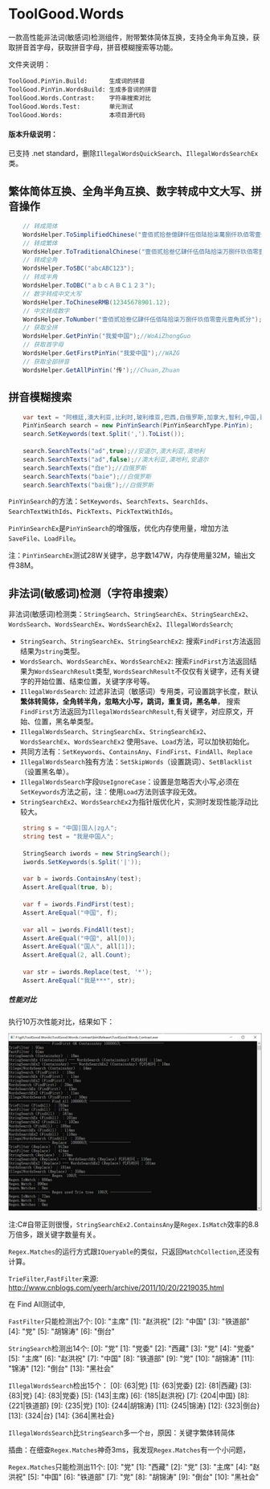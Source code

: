 ToolGood.Words
==================
一款高性能非法词(敏感词)检测组件，附带繁体简体互换，支持全角半角互换，获取拼音首字母，获取拼音字母，拼音模糊搜索等功能。

文件夹说明：
```
ToolGood.PinYin.Build:      生成词的拼音
ToolGood.PinYin.WordsBuild: 生成多音词的拼音
ToolGood.Words.Contrast:    字符串搜索对比
ToolGood.Words.Test:        单元测试
ToolGood.Words:             本项目源代码
```
#### 版本升级说明：
已支持 .net standard，删除`IllegalWordsQuickSearch`、`IllegalWordsSearchEx`类。


## 繁体简体互换、全角半角互换、数字转成中文大写、拼音操作

``` csharp
    // 转成简体
    WordsHelper.ToSimplifiedChinese("壹佰贰拾叁億肆仟伍佰陆拾柒萬捌仟玖佰零壹元壹角贰分");
    // 转成繁体
    WordsHelper.ToTraditionalChinese("壹佰贰拾叁亿肆仟伍佰陆拾柒万捌仟玖佰零壹元壹角贰分");
    // 转成全角
    WordsHelper.ToSBC("abcABC123");
    // 转成半角
    WordsHelper.ToDBC("ａｂｃＡＢＣ１２３");
    // 数字转成中文大写
    WordsHelper.ToChineseRMB(12345678901.12);
    // 中文转成数字
    WordsHelper.ToNumber("壹佰贰拾叁亿肆仟伍佰陆拾柒万捌仟玖佰零壹元壹角贰分");
    // 获取全拼
    WordsHelper.GetPinYin("我爱中国");//WoAiZhongGuo
    // 获取首字母
    WordsHelper.GetFirstPinYin("我爱中国");//WAZG
    // 获取全部拼音
    WordsHelper.GetAllPinYin('传');//Chuan,Zhuan
``` 

## 拼音模糊搜索
``` csharp
    var text = "阿根廷,澳大利亚,比利时,玻利维亚,巴西,白俄罗斯,加拿大,智利,中国,哥伦比亚,哥斯达黎加,古巴,捷克斯洛伐克,丹麦,多米尼加共和国,厄瓜多尔,埃及,萨尔瓦多,埃塞俄比亚,法国,希腊,危地马拉,海地,洪都拉斯,印度,伊朗,伊拉克,黎巴嫩,利比里亚,卢森堡,墨西哥,荷兰,新西兰,尼加拉瓜,挪威,巴拿马,巴拉圭,秘鲁,菲律宾,波兰,俄罗斯联邦,沙特阿拉伯,南非,阿拉伯叙利亚共和国,土耳其,乌克兰,大不列颠及北爱尔兰联合王国,美利坚合众国,乌拉圭,委内瑞拉,南斯拉夫,阿富汗,冰岛,瑞典,泰国,巴基斯坦,也门,缅甸,以色列,印度尼西亚,阿尔巴尼亚,澳地利,保加利亚,柬埔寨,芬兰,匈牙利,爱尔兰,意大利,约旦,老挝人民民主共和国,罗马利亚,西班牙,斯里兰卡,阿拉伯利比亚民众国,尼泊尔,葡萄牙,日本,摩洛哥,苏丹,突尼斯,加纳,马来西亚,几内亚,贝宁,布基纳法索,喀麦隆,中非共和国,乍得,刚果,科特迪瓦,塞浦路斯,加蓬,马达加斯加,马里,尼日尔,尼日利亚,塞内加尔,索马里,多哥,刚果民主共和国,毛里塔尼亚,蒙古,塞拉利昂,坦桑尼亚联合共和国,阿尔及利亚,布隆迪,牙买加,卢旺达,特立尼达和多巴哥,乌干达,肯尼亚,科威特,马拉维,马耳他,赞比亚,冈比亚,马尔代夫,新加坡,巴巴多斯,博茨瓦纳,圭亚那,莱索托,民主也门,赤道几内亚,毛里求斯,斯威士兰,斐济,巴林,不丹,阿曼,卡塔尔,阿拉伯联合酋长国,巴哈马,德意志联邦共和国,德意志民主共和国,孟加拉国,格林纳达,几内亚比绍,佛得角,科摩罗,莫桑比克,巴布亚新几内亚,圣多美和普林西比多米尼加,所罗门群岛,苏里南,安哥拉,萨摩亚,塞舌尔,吉布提,越南,圣卢西亚,圣文森特和格林纳丁斯,津巴布韦,安提瓜和巴布达,伯利兹,瓦努阿图,圣基茨和尼维斯,文莱达鲁萨兰国,列支敦士登,纳米比亚,朝鲜民主主义人民共和国,爱沙尼亚,密克罗尼西亚联邦,拉脱维亚,立陶宛,马绍尔群岛,大韩民国,亚美尼亚,阿塞拜疆,波斯尼亚和黑塞哥维那,克罗地亚,格鲁吉亚,哈萨克斯坦,吉尔吉斯,摩尔多瓦,圣马力诺,斯洛文尼亚,塔吉克斯坦,土库曼斯坦,乌兹别克斯坦,安道尔,捷克共和国,厄立特里亚,摩纳哥,斯洛伐克共和国,前南斯拉夫的马其顿共和国,帕劳,基里巴斯共和国,瑙鲁,汤加,图瓦卢,南斯拉夫,瑞士,东帝汶";
    PinYinSearch search = new PinYinSearch(PinYinSearchType.PinYin);
    search.SetKeywords(text.Split(',').ToList());

    search.SearchTexts("ad",true);//安道尔,澳大利亚,澳地利
    search.SearchTexts("ad",false);//澳大利亚,澳地利,安道尔
    search.SearchTexts("白e");//白俄罗斯
    search.SearchTexts("baie");//白俄罗斯
    search.SearchTexts("bai俄");//白俄罗斯
```
`PinYinSearch`的方法：`SetKeywords`、`SearchTexts`、`SearchIds`、`SearchTextWithIds`、`PickTexts`、`PickTextWithIds`。

`PinYinSearchEx`是`PinYinSearch`的增强版，优化内存使用量，增加方法`SaveFile`、`LoadFile`。

注：`PinYinSearchEx`测试28W关键字，总字数147W，内存使用量32M，输出文件38M。

## 非法词(敏感词)检测（字符串搜索）
非法词(敏感词)检测类：`StringSearch`、`StringSearchEx`、`StringSearchEx2`、`WordsSearch`、`WordsSearchEx`、`WordsSearchEx2`、`IllegalWordsSearch`;

* `StringSearch`、`StringSearchEx`、`StringSearchEx2`: 搜索`FindFirst`方法返回结果为`string`类型。
* `WordsSearch`、`WordsSearchEx`、`WordsSearchEx2`: 搜索`FindFirst`方法返回结果为`WordsSearchResult`类型,
`WordsSearchResult`不仅仅有关键字，还有关键字的开始位置、结束位置，关键字序号等。
* `IllegalWordsSearch`: 过滤非法词（敏感词）专用类，可设置跳字长度，默认**繁体转简体，全角转半角，忽略大小写，跳词，重复词，黑名单**，
搜索`FindFirst`方法返回为`IllegalWordsSearchResult`,有关键字，对应原文，开始、位置，黑名单类型。
* `IllegalWordsSearch`、`StringSearchEx`、`StringSearchEx2`、`WordsSearchEx`、`WordsSearchEx2` 使用`Save`、`Load`方法，可以加快初始化。
* 共同方法有：`SetKeywords`、`ContainsAny`、`FindFirst`、`FindAll`、`Replace`
* `IllegalWordsSearch`独有方法：`SetSkipWords`（设置跳词）、`SetBlacklist`（设置黑名单）。
* `IllegalWordsSearch`字段`UseIgnoreCase`：设置是忽略否大小写,必须在`SetKeywords`方法之前，注：使用`Load`方法则该字段无效。
* `StringSearchEx2`、`WordsSearchEx2`为指针版优化片，实测时发现性能浮动比较大。

``` csharp
    string s = "中国|国人|zg人";
    string test = "我是中国人";

    StringSearch iwords = new StringSearch();
    iwords.SetKeywords(s.Split('|'));
    
    var b = iwords.ContainsAny(test);
    Assert.AreEqual(true, b);

    var f = iwords.FindFirst(test);
    Assert.AreEqual("中国", f);

    var all = iwords.FindAll(test);
    Assert.AreEqual("中国", all[0]);
    Assert.AreEqual("国人", all[1]);
    Assert.AreEqual(2, all.Count);

    var str = iwords.Replace(test, '*');
    Assert.AreEqual("我是***", str);
``` 

##### 性能对比
执行10万次性能对比，结果如下：

![10W次性能对比](10W次性能对比(20191014).png)

注:C#自带正则很慢，`StringSearchEx2.ContainsAny`是`Regex.IsMatch`效率的8.8万倍多，跟关键字数量有关。

`Regex.Matches`的运行方式跟`IQueryable`的类似，只返回`MatchCollection`,还没有计算。

`TrieFilter`,`FastFilter`来源: http://www.cnblogs.com/yeerh/archive/2011/10/20/2219035.html

 在 Find All测试中,

`FastFilter`只能检测出7个:
    [0]: "主席"
    [1]: "赵洪祝"
    [2]: "中国"
    [3]: "铁道部"
    [4]: "党"
    [5]: "胡锦涛"
    [6]: "倒台"

`StringSearch`检测出14个:
    [0]: "党"
    [1]: "党委"
    [2]: "西藏"
    [3]: "党"
    [4]: "党委"
    [5]: "主席"
    [6]: "赵洪祝"
    [7]: "中国"
    [8]: "铁道部"
    [9]: "党"
    [10]: "胡锦涛"
    [11]: "锦涛"
    [12]: "倒台"
    [13]: "黑社会"

`IllegalWordsSearch`检出15个：
    [0]: {63|党}
    [1]: {63|党委}
    [2]: {81|西藏}
    [3]: {83|党}
    [4]: {83|党委}
    [5]: {143|主席}
    [6]: {185|赵洪祝}
    [7]: {204|中国}
    [8]: {221|铁道部}
    [9]: {235|党}
    [10]: {244|胡锦涛}
    [11]: {245|锦涛}
    [12]: {323|倒台}
    [13]: {324|台}
    [14]: {364|黑社会}

`IllegalWordsSearch`比`StringSearch`多一个`台`，原因：关键字繁体转简体

插曲：在细查`Regex.Matches`神奇3ms，我发现`Regex.Matches`有一个小问题，

`Regex.Matches`只能检测出11个:
    [0]: "党"
    [1]: "西藏"
    [2]: "党"
    [3]: "主席"
    [4]: "赵洪祝"
    [5]: "中国"
    [6]: "铁道部"
    [7]: "党"
    [8]: "胡锦涛"
    [9]: "倒台"
    [10]: "黑社会"



